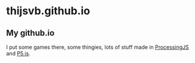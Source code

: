 # thijsvb.github.io
My github.io
---
I put some games there, some thingies, lots of stuff made in [ProcessingJS](http://processingjs.org) and [P5.js](http://p5js.org).
